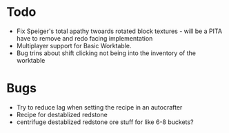 # Todo
- Fix Speiger's total apathy twoards rotated block textures - will be a PITA have to remove and redo facing implementation
- Multiplayer support for Basic Worktable.
- Bug trins about shift clicking not being into the inventory of the worktable

# Bugs
- Try to reduce lag when setting the recipe in an autocrafter
- Recipe for destablized redstone
- centrifuge destablized redstone ore stuff for like 6-8 buckets?